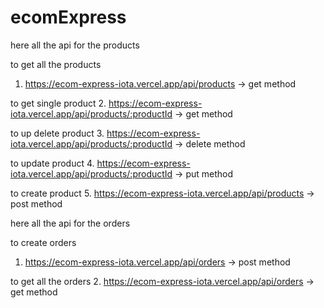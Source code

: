 # ecomExpress

here all the api for the products

to get all the products
1. https://ecom-express-iota.vercel.app/api/products -> get method

to get single product 
2. https://ecom-express-iota.vercel.app/api/products/:productId -> get method

to up delete product 
3. https://ecom-express-iota.vercel.app/api/products/:productId -> delete method

to update product 
4. https://ecom-express-iota.vercel.app/api/products/:productId -> put method

to create product 
5. https://ecom-express-iota.vercel.app/api/products -> post method

here all the api for the orders

to create orders
1. https://ecom-express-iota.vercel.app/api/orders -> post method

to get all the orders 
2. https://ecom-express-iota.vercel.app/api/orders -> get method

